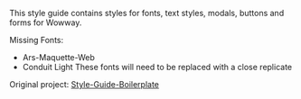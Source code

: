 This style guide contains styles for fonts, text styles, modals, buttons and forms for Wowway.<br>

Missing Fonts: 
* Ars-Maquette-Web
* Conduit Light
These fonts will need to be replaced with a close replicate



Original project: <a href="https://github.com/bjankord/Style-Guide-Boilerplate/tree/main">Style-Guide-Boilerplate<a>